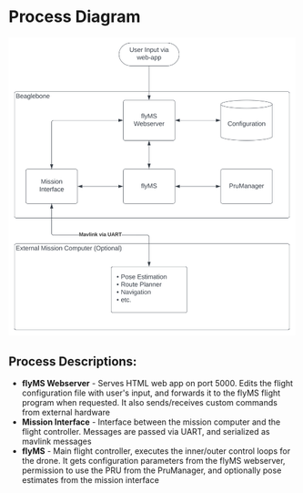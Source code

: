 


# Process Diagram


<img src="_static/process_diagram.svg" alt="process diagram" width="800"/>


## Process Descriptions:

* **flyMS Webserver** - Serves HTML web app on port 5000. Edits the flight configuration file with user's input, and
forwards it to the flyMS flight program when requested. It also sends/receives custom commands from external hardware
* **Mission Interface** - Interface between the mission computer and the flight controller. Messages are passed via UART,
and serialized as mavlink messages
* **flyMS** - Main flight controller, executes the inner/outer control loops for the drone. It gets configuration
parameters from the flyMS webserver, permission to use the PRU from the PruManager, and optionally pose estimates
from the mission interface
